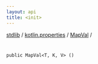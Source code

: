 ```yaml
---
layout: api
title: <init>
---
```

[stdlib](../../index.md) / [kotlin.properties](../index.md) / [MapVal](index.md) / [<init>](_init_.md)

# <init>

```
public MapVal<T, K, V> ()
```
